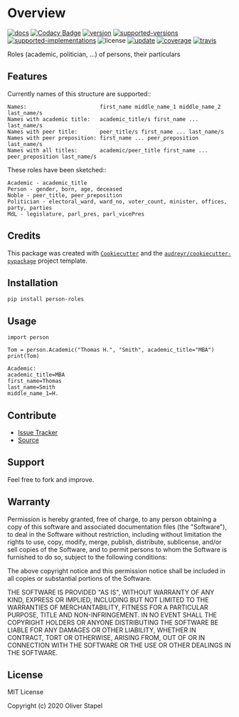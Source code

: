 # Overview

[![docs](https://readthedocs.org/projects/person/badge/?version=latest)](https://person.readthedocs.io/en/latest/?badge=latest)
[![Codacy Badge](https://app.codacy.com/project/badge/Grade/5a29d30f3ec7470cb17085a29a4c6a8f)](https://www.codacy.com/manual/0LL13/person?utm_source=github.com&amp;utm_medium=referral&amp;utm_content=0LL13/person&amp;utm_campaign=Badge_Grade)
[![version](https://pyup.io/repos/github/0LL13/person/python-3-shield.svg)](https://pyup.io/repos/github/0LL13/person)
[![supported-versions](https://img.shields.io/pypi/pyversions/person-roles.svg)](https://pypi.python.org/pypi/person-roles)
[![supported-implementations](https://img.shields.io/pypi/implementation/person-roles.svg)](https://pypi.python.org/pypi/person-roles)
![license](https://img.shields.io/cocoapods/l/AFNetworking.svg)
[![update](https://pyup.io/repos/github/0LL13/person/shield.svg)](https://pyup.io/repos/github/0LL13/person)
[![coverage](https://codecov.io/gh/0LL13/person/branch/master/graph/badge.svg)](https://codecov.io/gh/0LL13/person)
[![travis](https://travis-ci.org/0LL13/person.svg?branch=master)](https://travis-ci.org/0LL13/person)

Roles (academic, politician, ...)  of persons, their particulars

## Features

Currently names of this structure are supported::

    Names:                       first_name middle_name_1 middle_name_2 last_name/s
    Names with academic title:   academic_title/s first_name ... last_name/s
    Names with peer title:       peer_title/s first_name ... last_name/s
    Names with peer preposition: first_name ... peer_preposition last_name/s
    Names with all titles:       academic/peer_title first_name ... peer_preposition last_name/s

These roles have been sketched::

    Academic - academic_title
    Person - gender, born, age, deceased
    Noble - peer_title, peer_preposition
    Politician - electoral_ward, ward_no, voter_count, minister, offices, party, parties
    MdL - legislature, parl_pres, parl_vicePres

## Credits

This package was created with
[`Cookiecutter`](https://github.com/audreyr/cookiecutter) and the 
[`audreyr/cookiecutter-pypackage`](https://github.com/audreyr/cookiecutter-pypackage)
project template.

## Installation

    pip install person-roles

## Usage

    import person

    Tom = person.Academic("Thomas H.", "Smith", academic_title="MBA")
    print(Tom)

    Academic:
    academic_title=MBA
    first_name=Thomas
    last_name=Smith
    middle_name_1=H.

## Contribute

- [Issue Tracker](https://github.com/0LL13/person/issues)  
- [Source](https://github.com/0LL13/person)

## Support

Feel free to fork and improve.

## Warranty

Permission is hereby granted, free of charge, to any person obtaining a copy
of this software and associated documentation files (the "Software"), to deal
in the Software without restriction, including without limitation the rights
to use, copy, modify, merge, publish, distribute, sublicense, and/or sell
copies of the Software, and to permit persons to whom the Software is
furnished to do so, subject to the following conditions:

The above copyright notice and this permission notice shall be included in all
copies or substantial portions of the Software.

THE SOFTWARE IS PROVIDED "AS IS", WITHOUT WARRANTY OF ANY KIND, EXPRESS OR
IMPLIED, INCLUDING BUT NOT LIMITED TO THE WARRANTIES OF MERCHANTABILITY,
FITNESS FOR A PARTICULAR PURPOSE, TITLE AND NON-INFRINGEMENT. IN NO EVENT SHALL
THE COPYRIGHT HOLDERS OR ANYONE DISTRIBUTING THE SOFTWARE BE LIABLE FOR ANY
DAMAGES OR OTHER LIABILITY, WHETHER IN CONTRACT, TORT OR OTHERWISE, ARISING
FROM, OUT OF OR IN CONNECTION WITH THE SOFTWARE OR THE USE OR OTHER DEALINGS
IN THE SOFTWARE.

## License

MIT License

Copyright (c) 2020 Oliver Stapel
